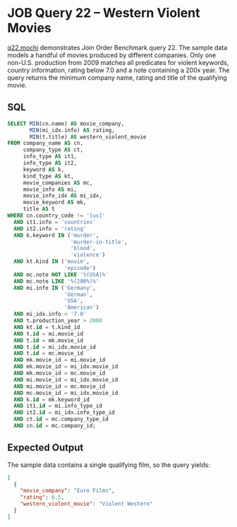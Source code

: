 # JOB Query 22 – Western Violent Movies

[q22.mochi](./q22.mochi) demonstrates Join Order Benchmark query 22. The sample
data models a handful of movies produced by different companies. Only one
non-U.S. production from 2009 matches all predicates for violent keywords,
country information, rating below 7.0 and a note containing a 200x year. The
query returns the minimum company name, rating and title of the qualifying
movie.

## SQL
```sql
SELECT MIN(cn.name) AS movie_company,
       MIN(mi_idx.info) AS rating,
       MIN(t.title) AS western_violent_movie
FROM company_name AS cn,
     company_type AS ct,
     info_type AS it1,
     info_type AS it2,
     keyword AS k,
     kind_type AS kt,
     movie_companies AS mc,
     movie_info AS mi,
     movie_info_idx AS mi_idx,
     movie_keyword AS mk,
     title AS t
WHERE cn.country_code != '[us]'
  AND it1.info = 'countries'
  AND it2.info = 'rating'
  AND k.keyword IN ('murder',
                    'murder-in-title',
                    'blood',
                    'violence')
  AND kt.kind IN ('movie',
                  'episode')
  AND mc.note NOT LIKE '%(USA)%'
  AND mc.note LIKE '%(200%)%'
  AND mi.info IN ('Germany',
                  'German',
                  'USA',
                  'American')
  AND mi_idx.info < '7.0'
  AND t.production_year > 2008
  AND kt.id = t.kind_id
  AND t.id = mi.movie_id
  AND t.id = mk.movie_id
  AND t.id = mi_idx.movie_id
  AND t.id = mc.movie_id
  AND mk.movie_id = mi.movie_id
  AND mk.movie_id = mi_idx.movie_id
  AND mk.movie_id = mc.movie_id
  AND mi.movie_id = mi_idx.movie_id
  AND mi.movie_id = mc.movie_id
  AND mc.movie_id = mi_idx.movie_id
  AND k.id = mk.keyword_id
  AND it1.id = mi.info_type_id
  AND it2.id = mi_idx.info_type_id
  AND ct.id = mc.company_type_id
  AND cn.id = mc.company_id;
```

## Expected Output
The sample data contains a single qualifying film, so the query yields:
```json
[
  {
    "movie_company": "Euro Films",
    "rating": 6.5,
    "western_violent_movie": "Violent Western"
  }
]
```
